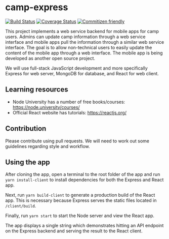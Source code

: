 # camp-express

[![Build Status](https://travis-ci.org/cavatron/camp-express.svg?branch=master)](https://travis-ci.org/cavatron/camp-express)
[![Coverage Status](https://coveralls.io/repos/github/cavatron/camp-express/badge.svg)](https://coveralls.io/github/cavatron/camp-express)
[![Commitizen friendly](https://img.shields.io/badge/commitizen-friendly-brightgreen.svg)](http://commitizen.github.io/cz-cli/)

This project implements a web service backend for mobile apps for camp users.
Admins can update camp information through a web service interface and mobile
apps pull the information through a similar web service interface. The goal is
to allow non-technical users to easily update the content of the mobile app
through a web interface. The mobile app is being developed as another open
source project.

We will use full-stack JavaScript development and more specifically Express for
web server, MongoDB for database, and React for web client.

## Learning resources
* Node University has a number of free books/courses: https://node.university/courses/
* Official React website has tutorials: https://reactjs.org/

## Contribution
Please contribute using pull requests. We will need to work out some guidelines
regarding style and workflow.

## Using the app
After cloning the app, open a terminal to the root folder of the app and run `yarn install-client` to install dependencies for both the Express and React app.

Next, run `yarn build-client` to generate a production build of the React app. This is necessary because Express serves the static files located in `/client/build`. 

Finally, run `yarn start` to start the Node server and view the React app. 

The app displays a single string which demonstrates hitting an API endpoint on the Express backend and serving the result to the React client.
